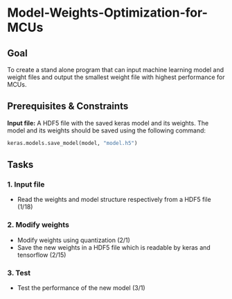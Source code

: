 # Model-Weights-Optimization-for-MCUs

## Goal
To create a stand alone program that can input machine learning model and weight files and output the smallest weight 
file with highest performance for MCUs.

## Prerequisites & Constraints
 **Input file:** A HDF5 file with the saved keras model and its weights. The model and its weights should be saved using 
 the following command:
```python
keras.models.save_model(model, "model.h5")
```
  
## Tasks
### 1. Input file
* Read the weights and model structure respectively from a HDF5 file (1/18)
### 2. Modify weights
* Modify weights using quantization (2/1)
* Save the new weights in a HDF5 file which is readable by keras and tensorflow (2/15)
### 3. Test
* Test the performance of the new model (3/1)